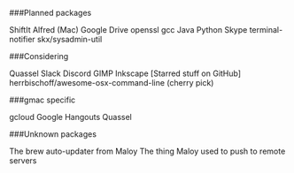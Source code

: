 ###Planned packages

ShiftIt
Alfred (Mac)
Google Drive
openssl
gcc
Java
Python
Skype
terminal-notifier
skx/sysadmin-util

###Considering

Quassel
Slack
Discord
GIMP
Inkscape
[Starred stuff on GitHub]
herrbischoff/awesome-osx-command-line (cherry pick)


###gmac specific

gcloud
Google Hangouts
Quassel

###Unknown packages

The brew auto-updater from Maloy
The thing Maloy used to push to remote servers

